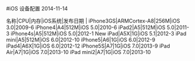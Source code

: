 #iOS 设备配置
2014-11-14

名称|CPU|内存|iOS系统|发布日期
|
iPhone3GS|ARMCortex-A8|256M|iOS 3.0|2009-6
iPhone4|A4|512M|iOS 5.0|2010-6
iPad2|A5|512M|iOS 5.0|2011-3
iPhone4s|A5|512M|iOS 5.0|2012-1
New iPad|A5X|1G|iOS 5.1|2012-3
iPad mini|A5|512M|iOS 6.0|2012-10
iPhone5|A6|1G|iOS 6.0|2012-9
iPad4|A6X|1G|iOS 6.0|2012-12
iPhone5S|A7|1G|iOS 7.0|2013-9
iPad Air|A7|1G|iOS 7.0|2013-10
iPad mini2|A7|1G|iOS 7.0|2013-10